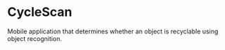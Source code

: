 # CycleScan
Mobile application that determines whether an object is recyclable using object recognition.
